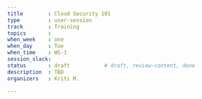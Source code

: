 ```yaml
---
title        : Cloud Security 101
type         : user-session
track        : Training
topics       : 
when_week    : one
when_day     : Tue
when_time    : WS-1
session_slack:
status       : draft           # draft, review-content, done
description  : TBD
organizers   : Kriti M.

---
```


<!--(add intro)
## WHY
(...)
## What
(...)
## Outcomes
(...)
## References
(...)
## Previous-->
